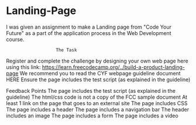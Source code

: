 # Landing-Page

I was given an assignment to make a Landing page from "Code Your Future" as a part of the application process in the Web Development course.
                       
                       The Task

Register and complete the challenge by designing your own web page here using
this link: https://learn.freecodecamp.org/../build-a-product-landing-page
We recommend you to read the CYF webpage guideline document HERE
Ensure the page includes the test script (as explained in the guideline)

Feedback Points
The page includes the test script (as explained in the guideline)
The html/css code is not a copy of the FCC sample document
At least 1 link on the page that goes to an external site
The page includes CSS
The page includes a header
The page includes a navigation bar
The header includes an image
The page includes a form
The page includes a video
